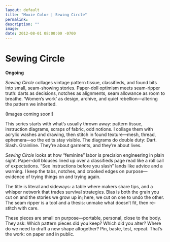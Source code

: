 ```yaml
---
layout: default
title: "Moxie Color | Sewing Circle"
permalink: 
description: ""
image: 
date: 2012-08-01 08:00:00 -0700
---
```


# Sewing Circle  
**Ongoing**  

*Sewing Circle* collages vintage pattern tissue, classifieds, and found bits into small, seam-showing stories. Paper-doll optimism meets seam-ripper truth: darts as decisions, notches as alignments, seam allowance as room to breathe. ‘Women’s work’ as design, archive, and quiet rebellion—altering the pattern we inherited.  

(Images coming soon!)

This series starts with what’s usually thrown away: pattern tissue, instruction diagrams, scraps of fabric, odd notions. I collage them with acrylic washes and drawing, then stitch in found texture—mesh, thread, ephemera—so the edits stay visible. The diagrams do double duty: Dart. Slash. Grainline. They’re about garments, and they’re about lives.  

*Sewing Circle* looks at how “feminine” labor is precision engineering in plain sight. Paper-doll blouses lined up over a classifieds page read like a roll call of expectations. “See instructions before you slash” lands like advice and a warning. I keep the tabs, notches, and crooked edges on purpose—evidence of trying things on and trying again.  

The title is literal and sideways: a table where makers share tips, and a whisper network that trades survival strategies. Bias is both the grain you cut on and the stories we grow up in; here, we cut on one to undo the other. The seam ripper is a tool and a thesis: unmake what doesn’t fit, then re-stitch with care.  

These pieces are small on purpose—portable, personal, close to the body. They ask: Which pattern pieces did you keep? Which did you alter? Where do we need to draft a new shape altogether? Pin, baste, test, repeat. That’s the work: on paper and in public.  
